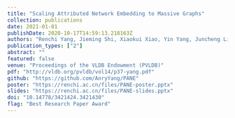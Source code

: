 ```yaml
---
title: "Scaling Attributed Network Embedding to Massive Graphs"
collection: publications
date: 2021-01-01
publishDate: 2020-10-17T14:59:13.218163Z
authors: "Renchi Yang, Jieming Shi, Xiaokui Xiao, Yin Yang, Juncheng Liu, Sourav S. Bhowmick"
publication_types: ["2"]
abstract: ""
featured: false
venue: "Proceedings of the VLDB Endowment (PVLDB)"
pdf: "http://vldb.org/pvldb/vol14/p37-yang.pdf"
github: "https://github.com/AnryYang/PANE"
poster: "https://renchi.ac.cn/files/PANE-poster.pptx"
slides: "https://renchi.ac.cn/files/PANE-slides.pptx"
doi: "10.14778/3421424.3421430"
flag: "Best Research Paper Award"
---
```

